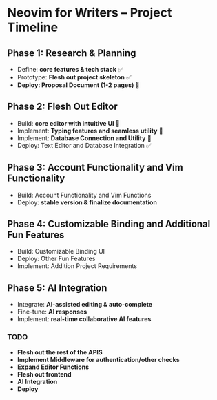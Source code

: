 # Neovim for Writers – Project Timeline

## Phase 1: Research & Planning

- Define: **core features & tech stack** ✅
- Prototype: **Flesh out project skeleton** ✅
- **Deploy: Proposal Document (1-2 pages)** 🚧

## Phase 2: Flesh Out Editor

- Build: **core editor with intuitive UI** 🚧
- Implement: **Typing features and seamless utility** 🚧
- Implement: **Database Connection and Utility** 🚧
- Deploy: Text Editor and Database Integration ✅

## Phase 3: Account Functionality and Vim Functionality

- Build: Account Functionality and Vim Functions
- Deploy: **stable version & finalize documentation**

## Phase 4: Customizable Binding and Additional Fun Features

- Build: Customizable Binding UI
- Deploy: Other Fun Features
- Implement: Addition Project Requirements

## Phase 5: AI Integration

- Integrate: **AI-assisted editing & auto-complete**
- Fine-tune: **AI responses**
- Implement: **real-time collaborative AI features**

### **TODO**

- **Flesh out the rest of the APIS**
- **Implement Middleware for authentication/other checks**
- **Expand Editor Functions**
- **Flesh out frontend**
- **AI Integration**
- **Deploy**
